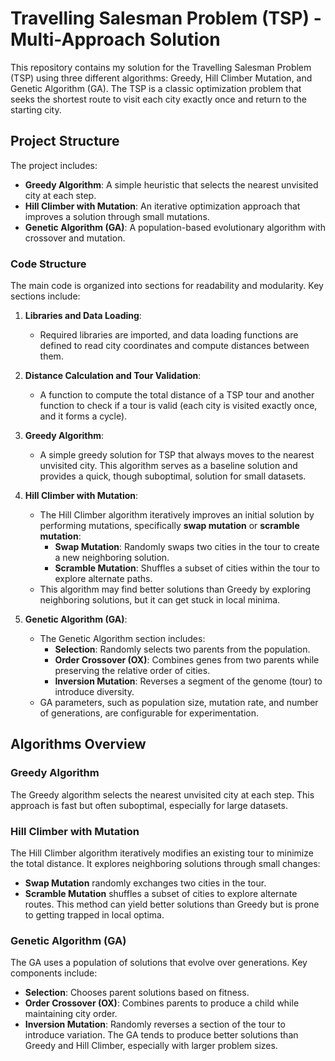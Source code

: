 # Travelling Salesman Problem (TSP) - Multi-Approach Solution

This repository contains my solution for the Travelling Salesman Problem (TSP) using three different algorithms: Greedy, Hill Climber Mutation, and Genetic Algorithm (GA). The TSP is a classic optimization problem that seeks the shortest route to visit each city exactly once and return to the starting city.

## Project Structure

The project includes:
- **Greedy Algorithm**: A simple heuristic that selects the nearest unvisited city at each step.
- **Hill Climber with Mutation**: An iterative optimization approach that improves a solution through small mutations.
- **Genetic Algorithm (GA)**: A population-based evolutionary algorithm with crossover and mutation.

### Code Structure

The main code is organized into sections for readability and modularity. Key sections include:

1. **Libraries and Data Loading**: 
   - Required libraries are imported, and data loading functions are defined to read city coordinates and compute distances between them.

2. **Distance Calculation and Tour Validation**:
   - A function to compute the total distance of a TSP tour and another function to check if a tour is valid (each city is visited exactly once, and it forms a cycle).

3. **Greedy Algorithm**:
   - A simple greedy solution for TSP that always moves to the nearest unvisited city. This algorithm serves as a baseline solution and provides a quick, though suboptimal, solution for small datasets.

4. **Hill Climber with Mutation**:
   - The Hill Climber algorithm iteratively improves an initial solution by performing mutations, specifically **swap mutation** or **scramble mutation**:
     - **Swap Mutation**: Randomly swaps two cities in the tour to create a new neighboring solution.
     - **Scramble Mutation**: Shuffles a subset of cities within the tour to explore alternate paths.
   - This algorithm may find better solutions than Greedy by exploring neighboring solutions, but it can get stuck in local minima.

5. **Genetic Algorithm (GA)**:
   - The Genetic Algorithm section includes:
     - **Selection**: Randomly selects two parents from the population.
     - **Order Crossover (OX)**: Combines genes from two parents while preserving the relative order of cities.
     - **Inversion Mutation**: Reverses a segment of the genome (tour) to introduce diversity.
   - GA parameters, such as population size, mutation rate, and number of generations, are configurable for experimentation.

## Algorithms Overview

### Greedy Algorithm
The Greedy algorithm selects the nearest unvisited city at each step. This approach is fast but often suboptimal, especially for large datasets.

### Hill Climber with Mutation
The Hill Climber algorithm iteratively modifies an existing tour to minimize the total distance. It explores neighboring solutions through small changes:
- **Swap Mutation** randomly exchanges two cities in the tour.
- **Scramble Mutation** shuffles a subset of cities to explore alternate routes.
This method can yield better solutions than Greedy but is prone to getting trapped in local optima.

### Genetic Algorithm (GA)
The GA uses a population of solutions that evolve over generations. Key components include:
- **Selection**: Chooses parent solutions based on fitness.
- **Order Crossover (OX)**: Combines parents to produce a child while maintaining city order.
- **Inversion Mutation**: Randomly reverses a section of the tour to introduce variation.
The GA tends to produce better solutions than Greedy and Hill Climber, especially with larger problem sizes.
